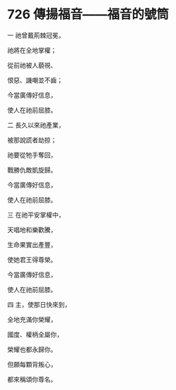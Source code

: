 # 726 傳揚福音——福音的號筒

一 祂曾戴荊棘冠冕，

祂將在全地掌權；

從前祂被人藐視、

恨惡、譏嘲並不齒；

今當廣傳好信息，

使人在祂前屈膝。

二 長久以來祂產業，

被那說謊者劫掠；

祂要從牠手奪回，

戰勝仇敵凱旋歸。

今當廣傳好信息，

使人在祂前屈膝。

三 在祂平安掌權中，

天唱地和樂歡騰，

生命果實出產豐，

使她君王得尊榮。

今當廣傳好信息，

使人在祂前屈膝。

四 主，使那日快來到，

全地充滿你榮耀，

國度、權柄全屬你，

榮耀也都永歸你。

但願每顆背叛心，

都來稱頌你尊名。

